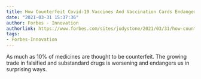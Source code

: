 ```yaml
---
title: How Counterfeit Covid-19 Vaccines And Vaccination Cards Endanger Us All
date: "2021-03-31 15:37:36"
author: Forbes - Innovation
authorlink: https://www.forbes.com/sites/judystone/2021/03/31/how-counterfeit-covid-19-vaccines-and-vaccination-cards-endanger-us-all/
tags:
- Forbes-Innovation
---
```

As much as 10% of medicines are thought to be counterfeit. The growing trade in falsified and substandard drugs is worsening and endangers us in surprising ways.